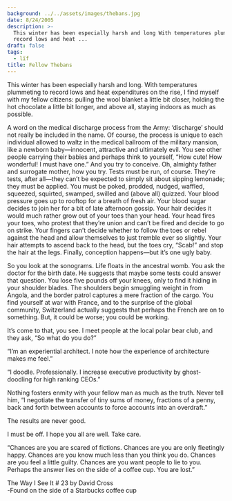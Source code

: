 ```yaml
---
background: ../../assets/images/thebans.jpg
date: 8/24/2005
description: >-
  This winter has been especially harsh and long With temperatures plummeting to
  record lows and heat ...
draft: false
tags:
  - lïf
title: Fellow Thebans
---
```

  
This winter has been especially harsh and long. With temperatures plummeting to record lows and heat expenditures on the rise, I find myself with my fellow citizens: pulling the wool blanket a little bit closer, holding the hot chocolate a little bit longer, and above all, staying indoors as much as possible.  
  
A word on the medical discharge process from the Army: ‘discharge’ should not really be included in the name. Of course, the process is unique to each individual allowed to waltz in the medical ballroom of the military mansion, like a newborn baby—innocent, attractive and ultimately evil. You see other people carrying their babies and perhaps think to yourself, “How cute! How wonderful! I must have one.” And you try to conceive. Oh, almighty father and surrogate mother, how you try. Tests must be run, of course. They’re tests, after all—they can’t be expected to simply sit about sipping lemonade; they must be applied. You must be poked, prodded, nudged, waffled, squeezed, squirted, swamped, swilled and (above all) quizzed. Your blood pressure goes up to rooftop for a breath of fresh air. Your blood sugar decides to join her for a bit of late afternoon gossip. Your hair decides it would much rather grow out of your toes than your head. Your head fires your toes, who protest that they’re union and can’t be fired and decide to go on strike. Your fingers can’t decide whether to follow the toes or rebel against the head and allow themselves to just tremble ever so slightly. Your hair attempts to ascend back to the head, but the toes cry, “Scab!” and stop the hair at the legs. Finally, conception happens—but it’s one ugly baby.  
  
So you look at the sonograms. Life floats in the ancestral womb. You ask the doctor for the birth date. He suggests that maybe some tests could answer that question. You lose five pounds off your knees, only to find it hiding in your shoulder blades. The shoulders begin smuggling weight in from Angola, and the border patrol captures a mere fraction of the cargo. You find yourself at war with France, and to the surprise of the global community, Switzerland actually suggests that perhaps the French are on to something. But, it could be worse; you could be working.  
  
It’s come to that, you see. I meet people at the local polar bear club, and they ask, “So what do you do?”  
  
“I’m an experiential architect. I note how the experience of architecture makes me feel.”  
  
“I doodle. Professionally. I increase executive productivity by ghost-doodling for high ranking CEOs.”  
  
Nothing fosters enmity with your fellow man as much as the truth. Never tell him, “I negotiate the transfer of tiny sums of money, fractions of a penny, back and forth between accounts to force accounts into an overdraft.”  
  
The results are never good.  
  
I must be off. I hope you all are well. Take care.  
  
“Chances are you are scared of fictions. Chances are you are only fleetingly happy. Chances are you know much less than you think you do. Chances are you feel a little guilty. Chances are you want people to lie to you. Perhaps the answer lies on the side of a coffee cup. You are lost.”  
  
The Way I See It # 23 by David Cross  
\-Found on the side of a Starbucks coffee cup  
